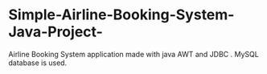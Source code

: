 # Simple-Airline-Booking-System-Java-Project-
Airline Booking System application made with java AWT and JDBC . 
MySQL database is used.

